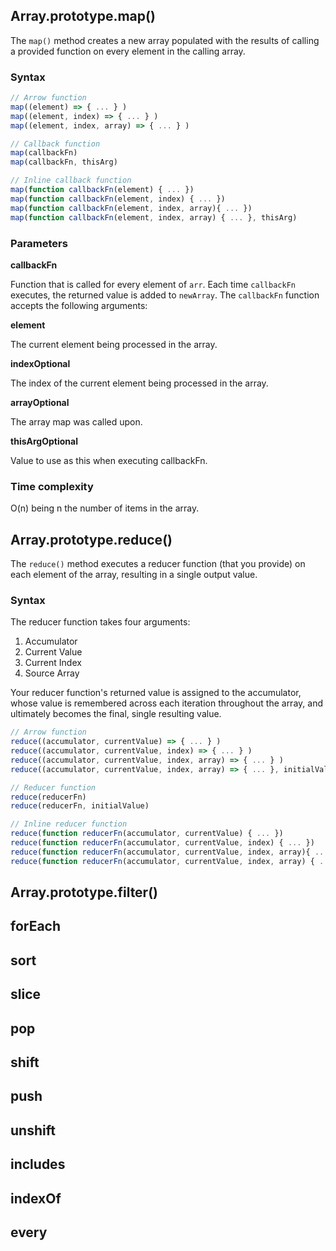 ## Array.prototype.map()

The `map()` method creates a new array populated with the results of calling a provided function on every element in the calling array.

### Syntax
```javascript
// Arrow function
map((element) => { ... } )
map((element, index) => { ... } )
map((element, index, array) => { ... } )

// Callback function
map(callbackFn)
map(callbackFn, thisArg)

// Inline callback function
map(function callbackFn(element) { ... })
map(function callbackFn(element, index) { ... })
map(function callbackFn(element, index, array){ ... })
map(function callbackFn(element, index, array) { ... }, thisArg)
```
### Parameters

**callbackFn**

  Function that is called for every element of `arr`. Each time `callbackFn` executes, the returned value is added to `newArray`.
  The `callbackFn` function accepts the following arguments:
  
  **element**
  
  The current element being processed in the array.
    
  **indexOptional**
  
  The index of the current element being processed in the array.
    
  **arrayOptional**
  
  The array map was called upon.

**thisArgOptional**

  Value to use as this when executing callbackFn.

### Time complexity

O(n) being n the number of items in the array.

## Array.prototype.reduce()

The `reduce()` method executes a reducer function (that you provide) on each element of the array, resulting in a single output value.

### Syntax

The reducer function takes four arguments:
<ol>
    <li>Accumulator</li>
    <li>Current Value</li>
    <li>Current Index</li>
    <li>Source Array</li>
</ol>
Your reducer function's returned value is assigned to the accumulator, whose value is remembered across each iteration throughout the array, and ultimately becomes the final, single resulting value.

```javascript
// Arrow function
reduce((accumulator, currentValue) => { ... } )
reduce((accumulator, currentValue, index) => { ... } )
reduce((accumulator, currentValue, index, array) => { ... } )
reduce((accumulator, currentValue, index, array) => { ... }, initialValue)

// Reducer function
reduce(reducerFn)
reduce(reducerFn, initialValue)

// Inline reducer function
reduce(function reducerFn(accumulator, currentValue) { ... })
reduce(function reducerFn(accumulator, currentValue, index) { ... })
reduce(function reducerFn(accumulator, currentValue, index, array){ ... })
reduce(function reducerFn(accumulator, currentValue, index, array) { ... }, initialValue)
```

## Array.prototype.filter()


## forEach
## sort
## slice
## pop
## shift
## push
## unshift
## includes
## indexOf
## every
